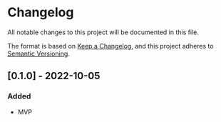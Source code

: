 # Changelog

All notable changes to this project will be documented in this file.

The format is based on [Keep a Changelog](https://keepachangelog.com/en/1.0.0/),
and this project adheres to [Semantic Versioning](https://semver.org/spec/v2.0.0.html).

## [0.1.0] - 2022-10-05

### Added

-   MVP

[0.0.1]: https://github.com/kuzn5298/axios-simple-cache/releases/tag/v0.0.1
